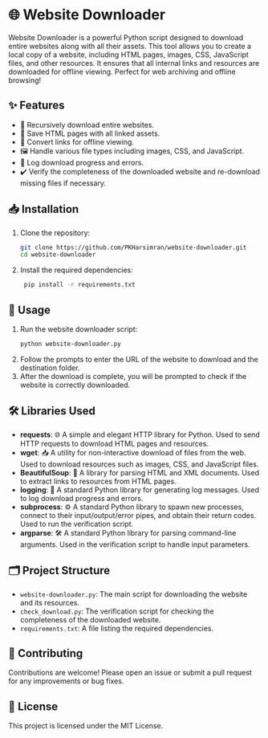 # 🌐 Website Downloader

Website Downloader is a powerful Python script designed to download entire websites along with all their assets. This tool allows you to create a local copy of a website, including HTML pages, images, CSS, JavaScript files, and other resources. It ensures that all internal links and resources are downloaded for offline viewing. Perfect for web archiving and offline browsing!

## ✨ Features

- 🔄 Recursively download entire websites.
- 💾 Save HTML pages with all linked assets.
- 🔗 Convert links for offline viewing.
- 🖼️ Handle various file types including images, CSS, and JavaScript.
- 📜 Log download progress and errors.
- ✔️ Verify the completeness of the downloaded website and re-download missing files if necessary.

## 📥 Installation

1. Clone the repository:
   
   ```bash
   git clone https://github.com/PKHarsimran/website-downloader.git
   cd website-downloader
   ```
2. Install the required dependencies:
   
   ```bash
    pip install -r requirements.txt
   ```

## 🚀 Usage

1. Run the website downloader script:
   ```bash
   python website-downloader.py
   ```
2. Follow the prompts to enter the URL of the website to download and the destination folder.
3. After the download is complete, you will be prompted to check if the website is correctly downloaded.


## 🛠️ Libraries Used

- **requests**: 🌐 A simple and elegant HTTP library for Python. Used to send HTTP requests to download HTML pages and resources.
- **wget**: 📥 A utility for non-interactive download of files from the web. Used to download resources such as images, CSS, and JavaScript files.
- **BeautifulSoup**: 🍜 A library for parsing HTML and XML documents. Used to extract links to resources from HTML pages.
- **logging**: 📝 A standard Python library for generating log messages. Used to log download progress and errors.
- **subprocess**: ⚙️ A standard Python library to spawn new processes, connect to their input/output/error pipes, and obtain their return codes. Used to run the verification script.
- **argparse**: 🛠️ A standard Python library for parsing command-line arguments. Used in the verification script to handle input parameters.

## 🗂️ Project Structure

- `website-downloader.py`: The main script for downloading the website and its resources.
- `check_download.py`: The verification script for checking the completeness of the downloaded website.
- `requirements.txt`: A file listing the required dependencies.

## 🤝 Contributing

Contributions are welcome! Please open an issue or submit a pull request for any improvements or bug fixes.

## 📜 License

This project is licensed under the MIT License.
